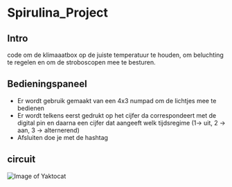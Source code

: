 # Spirulina_Project

## Intro

code om de klimaaatbox op de juiste temperatuur te houden, om beluchting te regelen en om de stroboscopen mee te besturen.

## Bedieningspaneel
  - Er wordt gebruik gemaakt van een 4x3 numpad om de lichtjes mee te bedienen
  - Er wordt telkens eerst gedrukt op het cijfer da correspondeert met de digital pin en daarna een cijfer dat aangeeft welk tijdsregime (1-> uit, 2 -> aan, 3 -> alternerend)
  - Afsluiten doe je met de hashtag
## circuit

![Image of Yaktocat](https://octodex.github.com/images/yaktocat.png)

  
